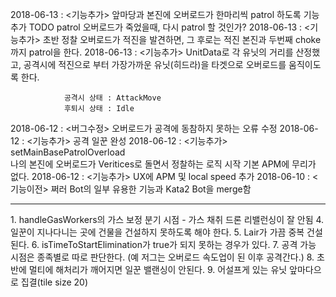 2018-06-13 : <기능추가>
				앞마당과 본진에 오버로드가 한마리씩 patrol 하도록 기능 추가
				TODO patrol 오버로드가 죽었을때, 다시 patrol 할 것인가?
2018-06-13 : <기능추가>
				초반 정찰 오버로드가 적진을 발견하면, 그 후로는
				적진 본진과 두번째 choke까지 patrol을 한다.
2018-06-13 : <기능추가>
				UnitData로 각 유닛의 거리를 산정했고,
				공격시에 적진으로 부터 가장가까운 유닛(히드라)을 타겟으로
				오버로드를 움직이도록 한다.
				
				공격시 상태 : AttackMove
				후퇴시 상태 : Idle
2018-06-12 : <버그수정>
				오버로드가 공격에 동참하지 못하는 오류 수정
2018-06-12 : <기능추가>
				공격 일꾼 완성
2018-06-12 : <기능추가>
				setMainBasePatrolOverload	
				나의 본진에 오버로드가 Veritices로 돌면서 정찰하는 로직 시작
				기본 APM에 무리가 없다.
2018-06-12 : <기능추가>
				UX에 APM 및 local speed 추가
2018-06-10 : <기능이전>
				쩌러 Bot의 일부 유용한 기능과 Kata2 Bot을 merge함
				
-------------------------------------------------------------------
<TODO or Bug List>
1. handleGasWorkers의 가스 보정 분기 시점
	- 가스 채취 드론 리밸런싱이 잘 안됨
4. 일꾼이 지나다니는 곳에 건물을 건설하지 못하도록 해야 한다.
5. Lair가 가끔 중복 건설된다.
6. isTimeToStartElimination가 true가 되지 못하는 경우가 있다.
7. 공격 가능 시점은 종족별로 따로 판단한다.
   (예 저그는 오버로드 속도업이 된 이후 공격간다.)
8. 초반에 멀티에 해처리가 깨어지면 일꾼 밸랜싱이 안된다.
9. 어설프게 있는 유닛 앞마다으로 집결(tile size 20)
